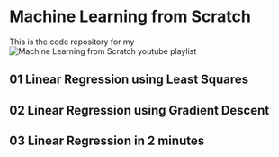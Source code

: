 # Machine Learning from Scratch
This is the code repository for my ![Machine Learning from Scratch youtube playlist](ttps://www.youtube.com/watch?v=4PHI11lX11I&list=PLP3ANEJKF1TzOz3hwOoRclgRFVi8A76k2)
## 01 Linear Regression using Least Squares  
## 02 Linear Regression using Gradient Descent  
## 03 Linear Regression in 2 minutes
